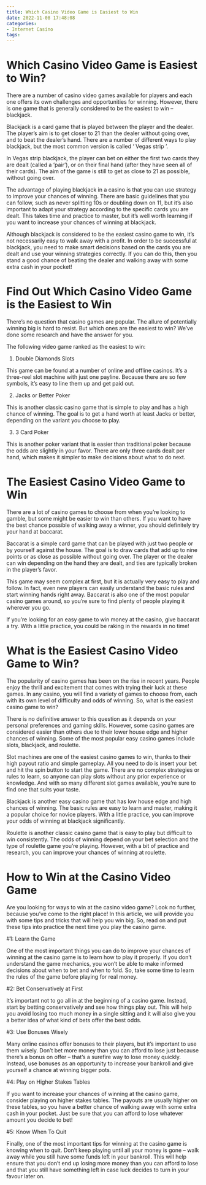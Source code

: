 ```yaml
---
title: Which Casino Video Game is Easiest to Win
date: 2022-11-08 17:48:08
categories:
- Internet Casino
tags:
---
```



#  Which Casino Video Game is Easiest to Win?

There are a number of casino video games available for players and each one offers its own challenges and opportunities for winning. However, there is one game that is generally considered to be the easiest to win – blackjack.

Blackjack is a card game that is played between the player and the dealer. The player’s aim is to get closer to 21 than the dealer without going over, and to beat the dealer’s hand. There are a number of different ways to play blackjack, but the most common version is called ‘ Vegas strip ’.

In Vegas strip blackjack, the player can bet on either the first two cards they are dealt (called a ‘pair’), or on their final hand (after they have seen all of their cards). The aim of the game is still to get as close to 21 as possible, without going over.

The advantage of playing blackjack in a casino is that you can use strategy to improve your chances of winning. There are basic guidelines that you can follow, such as never splitting 10s or doubling down on 11, but it’s also important to adapt your strategy according to the specific cards you are dealt. This takes time and practice to master, but it’s well worth learning if you want to increase your chances of winning at blackjack.

Although blackjack is considered to be the easiest casino game to win, it’s not necessarily easy to walk away with a profit. In order to be successful at blackjack, you need to make smart decisions based on the cards you are dealt and use your winning strategies correctly. If you can do this, then you stand a good chance of beating the dealer and walking away with some extra cash in your pocket!

#  Find Out Which Casino Video Game is the Easiest to Win

There’s no question that casino games are popular. The allure of potentially winning big is hard to resist. But which ones are the easiest to win? We’ve done some research and have the answer for you.

The following video game ranked as the easiest to win:

1. Double Diamonds Slots

This game can be found at a number of online and offline casinos. It’s a three-reel slot machine with just one payline. Because there are so few symbols, it’s easy to line them up and get paid out.

2. Jacks or Better Poker

This is another classic casino game that is simple to play and has a high chance of winning. The goal is to get a hand worth at least Jacks or better, depending on the variant you choose to play.

3. 3 Card Poker

This is another poker variant that is easier than traditional poker because the odds are slightly in your favor. There are only three cards dealt per hand, which makes it simpler to make decisions about what to do next.

#  The Easiest Casino Video Game to Win

There are a lot of casino games to choose from when you’re looking to gamble, but some might be easier to win than others. If you want to have the best chance possible of walking away a winner, you should definitely try your hand at baccarat.

Baccarat is a simple card game that can be played with just two people or by yourself against the house. The goal is to draw cards that add up to nine points or as close as possible without going over. The player or the dealer can win depending on the hand they are dealt, and ties are typically broken in the player’s favor.

This game may seem complex at first, but it is actually very easy to play and follow. In fact, even new players can easily understand the basic rules and start winning hands right away. Baccarat is also one of the most popular casino games around, so you’re sure to find plenty of people playing it wherever you go.

If you’re looking for an easy game to win money at the casino, give baccarat a try. With a little practice, you could be raking in the rewards in no time!

#  What is the Easiest Casino Video Game to Win?

The popularity of casino games has been on the rise in recent years. People enjoy the thrill and excitement that comes with trying their luck at these games. In any casino, you will find a variety of games to choose from, each with its own level of difficulty and odds of winning. So, what is the easiest casino game to win?

There is no definitive answer to this question as it depends on your personal preferences and gaming skills. However, some casino games are considered easier than others due to their lower house edge and higher chances of winning. Some of the most popular easy casino games include slots, blackjack, and roulette.

Slot machines are one of the easiest casino games to win, thanks to their high payout ratio and simple gameplay. All you need to do is insert your bet and hit the spin button to start the game. There are no complex strategies or rules to learn, so anyone can play slots without any prior experience or knowledge. And with so many different slot games available, you’re sure to find one that suits your taste.

Blackjack is another easy casino game that has low house edge and high chances of winning. The basic rules are easy to learn and master, making it a popular choice for novice players. With a little practice, you can improve your odds of winning at blackjack significantly.

Roulette is another classic casino game that is easy to play but difficult to win consistently. The odds of winning depend on your bet selection and the type of roulette game you’re playing. However, with a bit of practice and research, you can improve your chances of winning at roulette.

#  How to Win at the Casino Video Game

Are you looking for ways to win at the casino video game? Look no further, because you’ve come to the right place! In this article, we will provide you with some tips and tricks that will help you win big. So, read on and put these tips into practice the next time you play the casino game.

#1: Learn the Game

One of the most important things you can do to improve your chances of winning at the casino game is to learn how to play it properly. If you don’t understand the game mechanics, you won’t be able to make informed decisions about when to bet and when to fold. So, take some time to learn the rules of the game before playing for real money.

#2: Bet Conservatively at First

It’s important not to go all in at the beginning of a casino game. Instead, start by betting conservatively and see how things play out. This will help you avoid losing too much money in a single sitting and it will also give you a better idea of what kind of bets offer the best odds.

#3: Use Bonuses Wisely

Many online casinos offer bonuses to their players, but it’s important to use them wisely. Don’t bet more money than you can afford to lose just because there’s a bonus on offer – that’s a surefire way to lose money quickly. Instead, use bonuses as an opportunity to increase your bankroll and give yourself a chance at winning bigger pots.

#4: Play on Higher Stakes Tables

If you want to increase your chances of winning at the casino game, consider playing on higher stakes tables. The payouts are usually higher on these tables, so you have a better chance of walking away with some extra cash in your pocket. Just be sure that you can afford to lose whatever amount you decide to bet!

#5: Know When To Quit

Finally, one of the most important tips for winning at the casino game is knowing when to quit. Don’t keep playing until all your money is gone – walk away while you still have some funds left in your bankroll. This will help ensure that you don’t end up losing more money than you can afford to lose and that you still have something left in case luck decides to turn in your favour later on.